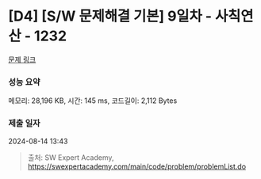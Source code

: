 # [D4] [S/W 문제해결 기본] 9일차 - 사칙연산 - 1232 

[문제 링크](https://swexpertacademy.com/main/code/problem/problemDetail.do?contestProbId=AV141J8KAIcCFAYD) 

### 성능 요약

메모리: 28,196 KB, 시간: 145 ms, 코드길이: 2,112 Bytes

### 제출 일자

2024-08-14 13:43



> 출처: SW Expert Academy, https://swexpertacademy.com/main/code/problem/problemList.do